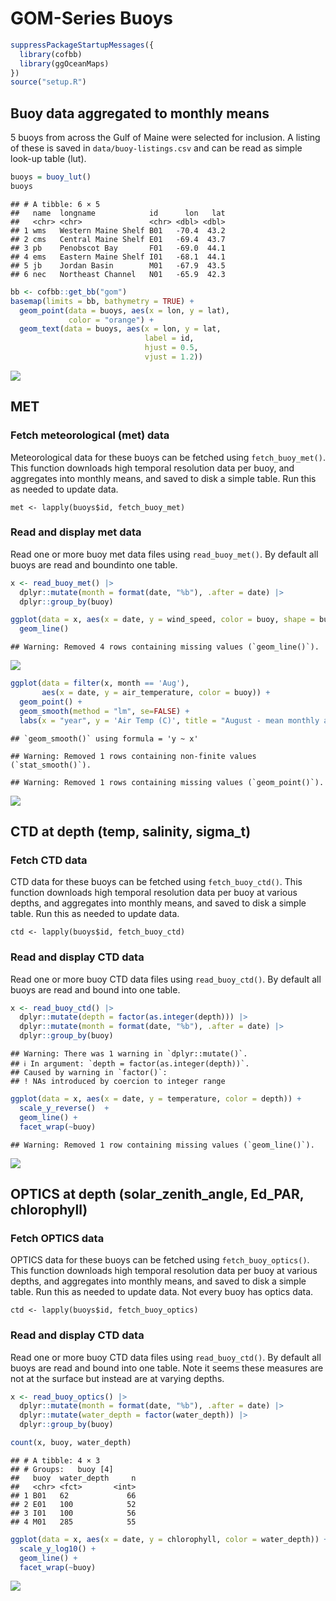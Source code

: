 GOM-Series Buoys
================

``` r
suppressPackageStartupMessages({
  library(cofbb)
  library(ggOceanMaps)
})
source("setup.R")
```

## Buoy data aggregated to monthly means

5 buoys from across the Gulf of Maine were selected for inclusion. A
listing of these is saved in `data/buoy-listings.csv` and can be read as
simple look-up table (lut).

``` r
buoys = buoy_lut()
buoys
```

    ## # A tibble: 6 × 5
    ##   name  longname            id      lon   lat
    ##   <chr> <chr>               <chr> <dbl> <dbl>
    ## 1 wms   Western Maine Shelf B01   -70.4  43.2
    ## 2 cms   Central Maine Shelf E01   -69.4  43.7
    ## 3 pb    Penobscot Bay       F01   -69.0  44.1
    ## 4 ems   Eastern Maine Shelf I01   -68.1  44.1
    ## 5 jb    Jordan Basin        M01   -67.9  43.5
    ## 6 nec   Northeast Channel   N01   -65.9  42.3

``` r
bb <- cofbb::get_bb("gom")
basemap(limits = bb, bathymetry = TRUE) + 
  geom_point(data = buoys, aes(x = lon, y = lat), 
             color = "orange") +
  geom_text(data = buoys, aes(x = lon, y = lat, 
                              label = id,
                              hjust = 0.5, 
                              vjust = 1.2))
```

![](README-buoys_files/figure-gfm/unnamed-chunk-3-1.png)<!-- -->

## MET

### Fetch meteorological (met) data

Meteorological data for these buoys can be fetched using
`fetch_buoy_met()`. This function downloads high temporal resolution
data per buoy, and aggregates into monthly means, and saved to disk a
simple table. Run this as needed to update data.

    met <- lapply(buoys$id, fetch_buoy_met)

### Read and display met data

Read one or more buoy met data files using `read_buoy_met()`. By default
all buoys are read and boundinto one table.

``` r
x <- read_buoy_met() |>
  dplyr::mutate(month = format(date, "%b"), .after = date) |>
  dplyr::group_by(buoy)

ggplot(data = x, aes(x = date, y = wind_speed, color = buoy, shape = buoy)) +
  geom_line()
```

    ## Warning: Removed 4 rows containing missing values (`geom_line()`).

![](README-buoys_files/figure-gfm/unnamed-chunk-4-1.png)<!-- -->

``` r
ggplot(data = filter(x, month == 'Aug'), 
       aes(x = date, y = air_temperature, color = buoy)) +
  geom_point() + 
  geom_smooth(method = "lm", se=FALSE) +
  labs(x = "year", y = 'Air Temp (C)', title = "August - mean monthly air temperature")
```

    ## `geom_smooth()` using formula = 'y ~ x'

    ## Warning: Removed 1 rows containing non-finite values (`stat_smooth()`).

    ## Warning: Removed 1 rows containing missing values (`geom_point()`).

![](README-buoys_files/figure-gfm/unnamed-chunk-5-1.png)<!-- -->

## CTD at depth (temp, salinity, sigma_t)

### Fetch CTD data

CTD data for these buoys can be fetched using `fetch_buoy_ctd()`. This
function downloads high temporal resolution data per buoy at various
depths, and aggregates into monthly means, and saved to disk a simple
table. Run this as needed to update data.

    ctd <- lapply(buoys$id, fetch_buoy_ctd)

### Read and display CTD data

Read one or more buoy CTD data files using `read_buoy_ctd()`. By default
all buoys are read and bound into one table.

``` r
x <- read_buoy_ctd() |>
  dplyr::mutate(depth = factor(as.integer(depth))) |>
  dplyr::mutate(month = format(date, "%b"), .after = date) |>
  dplyr::group_by(buoy)
```

    ## Warning: There was 1 warning in `dplyr::mutate()`.
    ## ℹ In argument: `depth = factor(as.integer(depth))`.
    ## Caused by warning in `factor()`:
    ## ! NAs introduced by coercion to integer range

``` r
ggplot(data = x, aes(x = date, y = temperature, color = depth)) +
  scale_y_reverse()  + 
  geom_line() + 
  facet_wrap(~buoy)
```

    ## Warning: Removed 1 row containing missing values (`geom_line()`).

![](README-buoys_files/figure-gfm/unnamed-chunk-6-1.png)<!-- -->

## OPTICS at depth (solar_zenith_angle, Ed_PAR, chlorophyll)

### Fetch OPTICS data

OPTICS data for these buoys can be fetched using `fetch_buoy_optics()`.
This function downloads high temporal resolution data per buoy at
various depths, and aggregates into monthly means, and saved to disk a
simple table. Run this as needed to update data. Not every buoy has
optics data.

    ctd <- lapply(buoys$id, fetch_buoy_optics)

### Read and display CTD data

Read one or more buoy CTD data files using `read_buoy_ctd()`. By default
all buoys are read and bound into one table. Note it seems these
measures are not at the surface but instead are at varying depths.

``` r
x <- read_buoy_optics() |>
  dplyr::mutate(month = format(date, "%b"), .after = date) |>
  dplyr::mutate(water_depth = factor(water_depth)) |>
  dplyr::group_by(buoy)

count(x, buoy, water_depth)
```

    ## # A tibble: 4 × 3
    ## # Groups:   buoy [4]
    ##   buoy  water_depth     n
    ##   <chr> <fct>       <int>
    ## 1 B01   62             66
    ## 2 E01   100            52
    ## 3 I01   100            56
    ## 4 M01   285            55

``` r
ggplot(data = x, aes(x = date, y = chlorophyll, color = water_depth)) +
  scale_y_log10() + 
  geom_line() + 
  facet_wrap(~buoy)
```

![](README-buoys_files/figure-gfm/unnamed-chunk-8-1.png)<!-- -->
